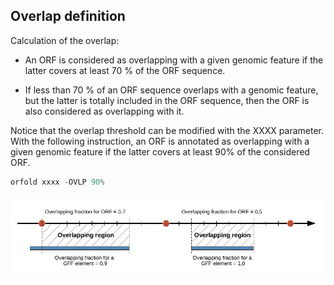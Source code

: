 ## Overlap definition

Calculation of the overlap:

* An ORF is considered as overlapping with a given genomic feature
  if the latter covers at least 70 % of the ORF sequence.

* If less than 70 % of an ORF sequence overlaps with a genomic
   feature,
   but the latter is totally included in the ORF sequence, 
   then the ORF is also considered as overlapping with it.

Notice that the overlap threshold can be modified with the XXXX
parameter. With the following instruction, an ORF is annotated 
as overlapping
with a given genomic feature if the latter covers at least 
90% of the considered ORF.


``` python
orfold xxxx -OVLP 90% 
```


![Overlap definition](./img/mapping/ovp_def.png)

